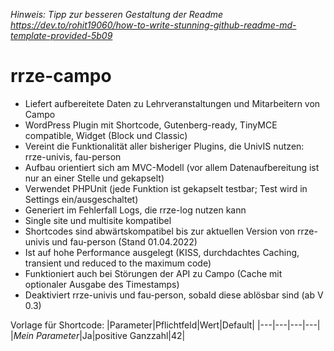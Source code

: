 _Hinweis: Tipp zur besseren Gestaltung der Readme https://dev.to/rohit19060/how-to-write-stunning-github-readme-md-template-provided-5b09_

# rrze-campo

- Liefert aufbereitete Daten zu Lehrveranstaltungen und Mitarbeitern von Campo
- WordPress Plugin mit Shortcode, Gutenberg-ready, TinyMCE compatible, Widget (Block und Classic)
- Vereint die Funktionalität aller bisheriger Plugins, die UnivIS nutzen: rrze-univis, fau-person
- Aufbau orientiert sich am MVC-Modell (vor allem Datenaufbereitung ist nur an einer Stelle und gekapselt)
- Verwendet PHPUnit (jede Funktion ist gekapselt testbar; Test wird in Settings ein/ausgeschaltet)
- Generiert im Fehlerfall Logs, die rrze-log nutzen kann
- Single site und multisite kompatibel
- Shortcodes sind abwärtskompatibel bis zur aktuellen Version von rrze-univis und fau-person (Stand 01.04.2022)
- Ist auf hohe Performance ausgelegt (KISS, durchdachtes Caching, transient und reduced to the maximum code)
- Funktioniert auch bei Störungen der API zu Campo (Cache mit optionaler Ausgabe des Timestamps)
- Deaktiviert rrze-univis und fau-person, sobald diese ablösbar sind (ab V 0.3)

Vorlage für Shortcode:
|Parameter|Pflichtfeld|Wert|Default|
|---|---|---|---|
|_Mein Parameter_|Ja|positive Ganzzahl|42|

 


